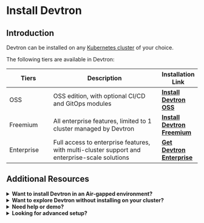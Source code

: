 # Install Devtron

## Introduction

Devtron can be installed on any [Kubernetes cluster](../getting-started/getting-started.md#create-a-kubernetes-cluster) of your choice.

The following tiers are available in Devtron:

<table>
	<thead>
		<tr>
			<th width="112.78125">Tiers</th>
			<th width="372.6640625">Description</th>
			<th>Installation Link</th>
		</tr>
	</thead>
	<tbody>
		<tr>
			<td>OSS</td>
			<td>OSS edition, with optional CI/CD and GitOps modules</td>
			<td>
				<a href="../install/devtron-oss.md">
					<strong>Install Devtron OSS</strong>
				</a>
			</td>
		</tr>
		<tr>
			<td>Freemium</td>
			<td>All enterprise features, limited to 1 cluster managed by Devtron</td>
			<td>
				<a href="../install/devtron-freemium.md">
					<strong>Install Devtron Freemium</strong>
				</a>
			</td>
		</tr>
		<tr>
			<td>Enterprise</td>
			<td>Full access to enterprise features, with multi-cluster support and enterprise-scale solutions</td>
			<td>
				<a href="https://devtron.ai/contact-sales">
					<strong>Get Devtron Enterprise</strong>
				</a>
			</td>
		</tr>
	</tbody>
</table>

## Additional Resources

<details>

<summary><strong>Want to install Devtron in an Air-gapped environment?</strong></summary>

See the full guide here: [Install Devtron in Air-gapped Environment](install-devtron-in-airgapped-environment.md)

</details>

<details>

<summary><strong>Want to explore Devtron without installing on your cluster?</strong></summary>

* Try [Devtron Sandbox](https://preview.devtron.ai)
* Try [Devtron Kubernetes Desktop Client](install-devtron-Kubernetes-client.md)

</details>

<details>

<summary><strong>Need help or demo?</strong></summary>

* [Discord community for support](https://discord.gg/jsRG5qx2gp)[![Join Discord](https://img.shields.io/badge/Join%20us%20on-Discord-e01563.svg)](https://discord.gg/jsRG5qx2gp).
* [Book time with our team](https://devtron.ai/demo)

</details>

<details>

<summary><strong>Looking for advanced setup?</strong></summary>

See [Additional Installation Resources](../../reference/) for production infra recommendations, advanced configs, blob storage, air-gapped installs, backup, and more.

</details>

